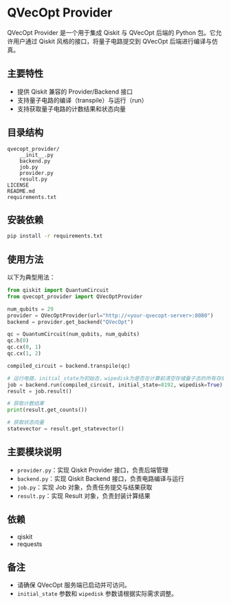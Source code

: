 # QVecOpt Provider

QVecOpt Provider 是一个用于集成 Qiskit 与 QVecOpt 后端的 Python 包。它允许用户通过 Qiskit 风格的接口，将量子电路提交到 QVecOpt 后端进行编译与仿真。

## 主要特性
- 提供 Qiskit 兼容的 Provider/Backend 接口
- 支持量子电路的编译（transpile）与运行（run）
- 支持获取量子电路的计数结果和状态向量

## 目录结构
```
qvecopt_provider/
    __init__.py
    backend.py
    job.py
    provider.py
    result.py
LICENSE
README.md
requirements.txt
```

## 安装依赖
```bash
pip install -r requirements.txt
```

## 使用方法
以下为典型用法：

```python
from qiskit import QuantumCircuit
from qvecopt_provider import QVecOptProvider

num_qubits = 29
provider = QVecOptProvider(url="http://<your-qvecopt-server>:8080")
backend = provider.get_backend("QVecOpt")

qc = QuantumCircuit(num_qubits, num_qubits)
qc.h(0)
qc.cx(0, 1)
qc.cx(1, 2)

compiled_circuit = backend.transpile(qc)

# 运行电路，initial_state为初始态，wipedisk为是否在计算前清空存储量子态的所有存储器
job = backend.run(compiled_circuit, initial_state=8192, wipedisk=True)
result = job.result()

# 获取计数结果
print(result.get_counts())

# 获取状态向量
statevector = result.get_statevector()
```

## 主要模块说明
- `provider.py`：实现 Qiskit Provider 接口，负责后端管理
- `backend.py`：实现 Qiskit Backend 接口，负责电路编译与运行
- `job.py`：实现 Job 对象，负责任务提交与结果获取
- `result.py`：实现 Result 对象，负责封装计算结果

## 依赖
- qiskit
- requests

## 备注
- 请确保 QVecOpt 服务端已启动并可访问。
- `initial_state` 参数和 `wipedisk` 参数请根据实际需求调整。
